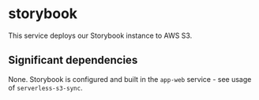 # storybook

This service deploys our Storybook instance to AWS S3.

## Significant dependencies

None. Storybook is configured and built in the `app-web` service - see usage of `serverless-s3-sync`.
